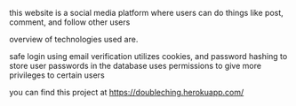this website is a social media platform where users can do things like post, comment, and follow other users

overview of technologies used are.

safe login using email verification
utilizes cookies,  and password hashing to store user passwords in the database
uses permissions to give more privileges to certain users

you can find this project at   https://doubleching.herokuapp.com/

